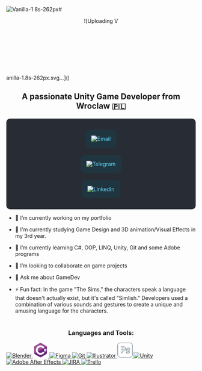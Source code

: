 ![Vanilla-1 8s-262px](https://github.com/DevRushOfficial/DevRushOfficial/assets/119656956/fe8a1612-4969-49fd-98b4-6f4344160f8c)# <p align="center">![Uploading V<?xml version="1.0" encoding="utf-8"?>
<svg xmlns="http://www.w3.org/2000/svg" style="margin: auto; display: block; shape-rendering: auto; background: none;" width="262" height="120" preserveAspectRatio="xMidYMid">
<style type="text/css">
  text {
    text-anchor: middle; font-size: 52px; opacity: 0;
  }
</style>
<g style="transform-origin:131px 60px;transform:scale(1)">
<g transform="translate(131,60)">
  <g transform="translate(0,0)"><g class="path" style="opacity: 1; transform-origin: -85.26px -5.10963px 0px; animation: 1.78571s linear -1.06071s infinite normal forwards running blink-9a87aef3-5acd-49a5-9099-c1451dfdd1f7;"><path d="M27.56 0L27.56-16.59L9.62-16.59L9.62 0L4.68 0L4.68-36.40L9.62-36.40L9.62-20.85L27.56-20.85L27.56-36.40L32.50-36.40L32.50 0L27.56 0" fill="#e50914" stroke="none" stroke-width="none" transform="translate(-103.85000610351562,13.090366241455081)" style="fill: rgb(229, 9, 20);"></path></g><g class="path" style="opacity: 1; transform-origin: -60.17px -0.429634px 0px; animation: 1.78571s linear -0.942857s infinite normal forwards running blink-9a87aef3-5acd-49a5-9099-c1451dfdd1f7;"><path d="M46.02-27.04L46.02 0L41.34 0L41.34-27.04L46.02-27.04" fill="#e50914" stroke="none" stroke-width="none" transform="translate(-103.85000610351562,13.090366241455081)" style="fill: rgb(0, 0, 0);"></path></g><g class="path" style="opacity: 1; transform-origin: -60.17px -21.8546px 0px; animation: 1.78571s linear -0.825s infinite normal forwards running blink-9a87aef3-5acd-49a5-9099-c1451dfdd1f7;"><path d="M43.68-31.67L43.68-31.67L43.68-31.67Q42.33-31.67 41.37-32.63L41.37-32.63L41.37-32.63Q40.40-33.59 40.40-34.94L40.40-34.94L40.40-34.94Q40.40-36.45 41.29-37.34L41.29-37.34L41.29-37.34Q42.17-38.22 43.68-38.22L43.68-38.22L43.68-38.22Q45.03-38.22 45.99-37.26L45.99-37.26L45.99-37.26Q46.96-36.30 46.96-34.94L46.96-34.94L46.96-34.94Q46.96-33.44 46.07-32.55L46.07-32.55L46.07-32.55Q45.19-31.67 43.68-31.67" fill="#e50914" stroke="none" stroke-width="none" transform="translate(-103.85000610351562,13.090366241455081)" style="fill: rgb(245, 245, 241);"></path></g><g class="path" style="opacity: 1; transform-origin: -23.9px -5.10963px 0px; animation: 1.78571s linear -0.707143s infinite normal forwards running blink-9a87aef3-5acd-49a5-9099-c1451dfdd1f7;"><path d="M66.30-32.03L66.30-36.40L93.60-36.40L93.60-32.03L82.42-32.03L82.42 0L77.48 0L77.48-32.03L66.30-32.03" fill="#e50914" stroke="none" stroke-width="none" transform="translate(-103.85000610351562,13.090366241455081)" style="fill: rgb(229, 9, 20);"></path></g><g class="path" style="opacity: 1; transform-origin: 5.78999px -6.14963px 0px; animation: 1.78571s linear -0.589286s infinite normal forwards running blink-9a87aef3-5acd-49a5-9099-c1451dfdd1f7;"><path d="M102.96-38.48L102.96-22.72L102.96-22.72Q104.42-24.86 106.63-26.26L106.63-26.26L106.63-26.26Q108.84-27.66 111.90-27.66L111.90-27.66L111.90-27.66Q116.48-27.66 118.74-24.91L118.74-24.91L118.74-24.91Q121.00-22.15 121.00-17.63L121.00-17.63L121.00 0L116.32 0L116.32-17.11L116.32-17.11Q116.32-20.07 115.00-21.81L115.00-21.81L115.00-21.81Q113.67-23.56 111.18-23.56L111.18-23.56L111.18-23.56Q109.98-23.56 108.81-23.11L108.81-23.11L108.81-23.11Q107.64-22.67 106.60-21.89L106.60-21.89L106.60-21.89Q105.56-21.11 104.62-20.07L104.62-20.07L104.62-20.07Q103.69-19.03 102.96-17.89L102.96-17.89L102.96 0L98.28 0L98.28-38.48L102.96-38.48" fill="#e50914" stroke="none" stroke-width="none" transform="translate(-103.85000610351562,13.090366241455081)" style="fill: rgb(0, 0, 0);"></path></g><g class="path" style="opacity: 1; transform-origin: 35.325px -0.429634px 0px; animation: 1.78571s linear -0.471429s infinite normal forwards running blink-9a87aef3-5acd-49a5-9099-c1451dfdd1f7;"><path d="M150.96-11.60L132.03-11.60L132.03-11.60Q132.50-7.80 134.68-5.67L134.68-5.67L134.68-5.67Q136.86-3.54 140.45-3.54L140.45-3.54L140.45-3.54Q142.79-3.54 144.66-4.03L144.66-4.03L144.66-4.03Q146.54-4.52 148.25-5.30L148.25-5.30L149.34-1.30L149.34-1.30Q147.47-0.42 145.13 0.10L145.13 0.10L145.13 0.10Q142.79 0.62 139.88 0.62L139.88 0.62L139.88 0.62Q136.97 0.62 134.63-0.34L134.63-0.34L134.63-0.34Q132.29-1.30 130.65-3.09L130.65-3.09L130.65-3.09Q129.01-4.89 128.13-7.51L128.13-7.51L128.13-7.51Q127.24-10.14 127.24-13.52L127.24-13.52L127.24-13.52Q127.24-16.54 128.13-19.14L128.13-19.14L128.13-19.14Q129.01-21.74 130.62-23.63L130.62-23.63L130.62-23.63Q132.24-25.53 134.47-26.60L134.47-26.60L134.47-26.60Q136.71-27.66 139.46-27.66L139.46-27.66L139.46-27.66Q142.38-27.66 144.56-26.68L144.56-26.68L144.56-26.68Q146.74-25.69 148.20-23.97L148.20-23.97L148.20-23.97Q149.66-22.26 150.38-19.97L150.38-19.97L150.38-19.97Q151.11-17.68 151.11-15.13L151.11-15.13L151.11-15.13Q151.11-13.31 150.96-11.60L150.96-11.60zM139.36-23.61L139.36-23.61L139.36-23.61Q136.29-23.61 134.34-21.53L134.34-21.53L134.34-21.53Q132.39-19.45 131.98-15.39L131.98-15.39L146.80-15.39L146.80-15.39Q146.80-19.34 144.82-21.48L144.82-21.48L144.82-21.48Q142.84-23.61 139.36-23.61" fill="#e50914" stroke="none" stroke-width="none" transform="translate(-103.85000610351562,13.090366241455081)" style="fill: rgb(245, 245, 241);"></path></g><g class="path" style="opacity: 1; transform-origin: 61.535px -0.739634px 0px; animation: 1.78571s linear -0.353571s infinite normal forwards running blink-9a87aef3-5acd-49a5-9099-c1451dfdd1f7;"><path d="M173.42-27.35L172.02-22.52L172.02-22.52Q171.03-22.93 169.68-22.93L169.68-22.93L169.68-22.93Q168.22-22.93 166.84-22.31L166.84-22.31L166.84-22.31Q165.46-21.68 164.40-20.44L164.40-20.44L164.40-20.44Q163.33-19.19 162.68-17.24L162.68-17.24L162.68-17.24Q162.03-15.29 162.03-12.64L162.03-12.64L162.03 0L157.35 0L157.35-27.04L161.88-27.04L161.88-21.16L161.88-21.16Q162.34-22.41 163.12-23.61L163.12-23.61L163.12-23.61Q163.90-24.80 164.97-25.69L164.97-25.69L164.97-25.69Q166.04-26.57 167.44-27.12L167.44-27.12L167.44-27.12Q168.84-27.66 170.56-27.66L170.56-27.66L170.56-27.66Q171.34-27.66 172.09-27.59L172.09-27.59L172.09-27.59Q172.85-27.51 173.42-27.35L173.42-27.35" fill="#e50914" stroke="none" stroke-width="none" transform="translate(-103.85000610351562,13.090366241455081)" style="fill: rgb(229, 9, 20);"></path></g><g class="path" style="opacity: 1; transform-origin: 82.805px -0.429634px 0px; animation: 1.78571s linear -0.235714s infinite normal forwards running blink-9a87aef3-5acd-49a5-9099-c1451dfdd1f7;"><path d="M198.43-11.60L179.50-11.60L179.50-11.60Q179.97-7.80 182.16-5.67L182.16-5.67L182.16-5.67Q184.34-3.54 187.93-3.54L187.93-3.54L187.93-3.54Q190.27-3.54 192.14-4.03L192.14-4.03L192.14-4.03Q194.01-4.52 195.73-5.30L195.73-5.30L196.82-1.30L196.82-1.30Q194.95-0.42 192.61 0.10L192.61 0.10L192.61 0.10Q190.27 0.62 187.36 0.62L187.36 0.62L187.36 0.62Q184.44 0.62 182.10-0.34L182.10-0.34L182.10-0.34Q179.76-1.30 178.13-3.09L178.13-3.09L178.13-3.09Q176.49-4.89 175.60-7.51L175.60-7.51L175.60-7.51Q174.72-10.14 174.72-13.52L174.72-13.52L174.72-13.52Q174.72-16.54 175.60-19.14L175.60-19.14L175.60-19.14Q176.49-21.74 178.10-23.63L178.10-23.63L178.10-23.63Q179.71-25.53 181.95-26.60L181.95-26.60L181.95-26.60Q184.18-27.66 186.94-27.66L186.94-27.66L186.94-27.66Q189.85-27.66 192.04-26.68L192.04-26.68L192.04-26.68Q194.22-25.69 195.68-23.97L195.68-23.97L195.68-23.97Q197.13-22.26 197.86-19.97L197.86-19.97L197.86-19.97Q198.59-17.68 198.59-15.13L198.59-15.13L198.59-15.13Q198.59-13.31 198.43-11.60L198.43-11.60zM186.84-23.61L186.84-23.61L186.84-23.61Q183.77-23.61 181.82-21.53L181.82-21.53L181.82-21.53Q179.87-19.45 179.45-15.39L179.45-15.39L194.27-15.39L194.27-15.39Q194.27-19.34 192.30-21.48L192.30-21.48L192.30-21.48Q190.32-23.61 186.84-23.61" fill="#e50914" stroke="none" stroke-width="none" transform="translate(-103.85000610351562,13.090366241455081)" style="fill: rgb(0, 0, 0);"></path></g><g class="path" style="opacity: 1; transform-origin: 104.93px -11.2446px 0px; animation: 1.78571s linear -0.117857s infinite normal forwards running blink-9a87aef3-5acd-49a5-9099-c1451dfdd1f7;"><path d="M206.18-24.96L206.18-37.91L211.38-37.91L211.38-24.96L210.70-10.76L206.86-10.76L206.18-24.96" fill="#e50914" stroke="none" stroke-width="none" transform="translate(-103.85000610351562,13.090366241455081)" style="fill: rgb(245, 245, 241);"></path></g><g class="path" style="opacity: 1; transform-origin: 104.985px 10.2304px 0px; animation: 1.78571s linear 0s infinite normal forwards running blink-9a87aef3-5acd-49a5-9099-c1451dfdd1f7;"><path d="M205.35-2.86L205.35-2.86L205.35-2.86Q205.35-4.47 206.26-5.41L206.26-5.41L206.26-5.41Q207.17-6.34 208.83-6.34L208.83-6.34L208.83-6.34Q210.18-6.34 211.25-5.30L211.25-5.30L211.25-5.30Q212.32-4.26 212.32-2.86L212.32-2.86L212.32-2.86Q212.32-1.30 211.33-0.34L211.33-0.34L211.33-0.34Q210.34 0.62 208.83 0.62L208.83 0.62L208.83 0.62Q207.43 0.62 206.39-0.42L206.39-0.42L206.39-0.42Q205.35-1.46 205.35-2.86" fill="#e50914" stroke="none" stroke-width="none" transform="translate(-103.85000610351562,13.090366241455081)" style="fill: rgb(229, 9, 20);"></path></g></g>
</g>
</g>
<style id="blink-9a87aef3-5acd-49a5-9099-c1451dfdd1f7" data-anikit="">@keyframes blink-9a87aef3-5acd-49a5-9099-c1451dfdd1f7 {
  0% { opacity: 1; }
  49.75% { opacity: 1; }
  50.25% { opacity: 0; }
  99.5% { opacity: 0; }
  100% { opacity: 1; }
}</style></svg>anilla-1.8s-262px.svg…]()



</p>


## <p align="center">A passionate Unity Game Developer from Wroclaw 🇵🇱 </p>


<div align="center" style="display: flex; flex-direction: column; align-items: center; background-color: #282c34; padding: 20px; border-radius: 10px;">

  <a href="mailto:artemmelnykov29@gmail.com" style="text-decoration: none; color: #61dafb; padding: 15px; background-color: #1f3641; border-radius: 10px; margin: 10px;">
    <img src="https://img.shields.io/badge/Email-Contact%20Me-red?style=flat-square&logo=gmail" alt="Email">
  </a>

  <a href="https://t.me/Zi0on" style="text-decoration: none; color: #61dafb; padding: 15px; background-color: #1f3641; border-radius: 10px; margin: 10px;">
    <img src="https://img.shields.io/badge/Telegram-Chat-blue?style=flat-square&logo=telegram" alt="Telegram">
  </a>

  <a href="https://www.linkedin.com/in/artem-melnykov-376b92282" style="text-decoration: none; color: #61dafb; padding: 15px; background-color: #1f3641; border-radius: 10px; margin: 10px;">
    <img src="https://img.shields.io/badge/LinkedIn-Profile-blue?style=flat-square&logo=linkedin" alt="LinkedIn">
  </a>

</div>

- 🔭 I’m currently working on my portfolio

- 🔭 I'm currently studying Game Design and 3D animation/Visual Effects in my 3rd year.

- 🌱 I’m currently learning C#, OOP, LINQ, Unity, Git and some Adobe programs

- 👯 I’m looking to collaborate on game projects
  
- 💬 Ask me about GameDev
  
- ⚡ Fun fact: In the game "The Sims," the characters speak a language that doesn't actually exist, but it's called "Simlish." Developers used a combination of various sounds and gestures to create a unique and amusing language for the characters.

#

<h3 align="center">Languages and Tools:</h3>

<p align="left">
  <a href="https://www.blender.org/" target="_blank" rel="noreferrer">
    <img src="https://download.blender.org/branding/community/blender_community_badge_white.svg" alt="Blender" width="40" height="40"/>
  </a>
  <a href="https://www.w3schools.com/cs/" target="_blank" rel="noreferrer">
    <img src="https://raw.githubusercontent.com/devicons/devicon/master/icons/csharp/csharp-original.svg" alt="C#" width="40" height="40"/>
  </a>
  <a href="https://www.figma.com/" target="_blank" rel="noreferrer">
    <img src="https://www.vectorlogo.zone/logos/figma/figma-icon.svg" alt="Figma" width="40" height="40"/>
  </a>
  <a href="https://git-scm.com/" target="_blank" rel="noreferrer">
    <img src="https://www.vectorlogo.zone/logos/git-scm/git-scm-icon.svg" alt="Git" width="40" height="40"/>
  </a>
  <a href="https://www.adobe.com/in/products/illustrator.html" target="_blank" rel="noreferrer">
    <img src="https://www.vectorlogo.zone/logos/adobe_illustrator/adobe_illustrator-icon.svg" alt="Illustrator" width="40" height="40"/>
  </a>
  <a href="https://www.photoshop.com/en" target="_blank" rel="noreferrer">
    <img src="https://raw.githubusercontent.com/devicons/devicon/master/icons/photoshop/photoshop-line.svg" alt="Photoshop" width="40" height="40"/>
  </a>
  <a href="https://unity.com/" target="_blank" rel="noreferrer">
    <img src="https://www.vectorlogo.zone/logos/unity3d/unity3d-icon.svg" alt="Unity" width="40" height="40"/>
  </a>
  <a href="https://www.adobe.com/products/aftereffects.html" target="_blank" rel="noreferrer">
    <img src="https://img.icons8.com/color/48/000000/adobe-after-effects.png" alt="Adobe After Effects" width="40" height="40"/>
  </a>
  <a href="https://www.atlassian.com/software/jira" target="_blank" rel="noreferrer">
    <img src="https://www.vectorlogo.zone/logos/atlassian_jira/atlassian_jira-icon.svg" alt="JIRA" width="40" height="40"/>
  </a>
  <a href="https://trello.com/" target="_blank" rel="noreferrer">
    <img src="https://www.vectorlogo.zone/logos/trello/trello-icon.svg" alt="Trello" width="40" height="40"/>
  </a>
</p>



